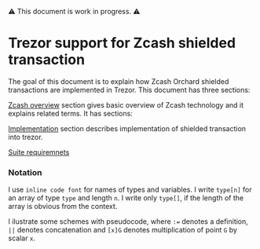 :warning: This document is work in progress. :warning:

# Trezor support for Zcash shielded transaction  

The goal of this document is to explain how Zcash Orchard shielded transactions are implemented in Trezor. This document has three sections:

[Zcash overview](zcash_overview.md) section gives basic overview of Zcash technology and it explains related terms. It has sections:

[Implementation](implementation.md) section describes implementation of shielded transaction into trezor.

[Suite requiremnets](suite.md)

### Notation

I use `inline code font` for names of types and variables. I write `type[n]` for an array of type `type` and length `n`. I write only `type[]`, if the length of the array is obvious from the context.

I ilustrate some schemes with pseudocode, where `:=` denotes a definition, `||` denotes concatenation and `[x]G` denotes multiplication of point `G` by scalar `x`.
